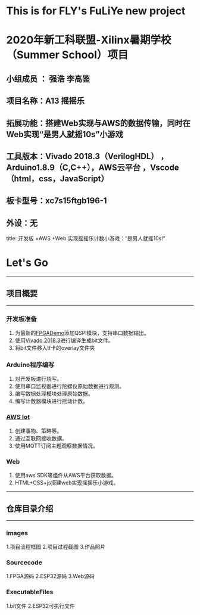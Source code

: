# This is for FLY's FuLiYe new project
# 2020年新工科联盟-Xilinx暑期学校（Summer School）项目

## 小组成员 ： 强浩   李高鉴
## 项目名称：A13 摇摇乐
## 拓展功能：搭建Web实现与AWS的数据传输，同时在Web实现“是男人就摇10s”小游戏
## 工具版本：Vivado 2018.3（VerilogHDL） ， Arduino1.8.9（C,C++），AWS云平台 ，Vscode（html，css，JavaScript）
## 板卡型号：xc7s15ftgb196-1
## 外设：无

title: 开发板 +AWS +Web 实现摇摇乐计数小游戏：“是男人就摇10s!”

# Let's Go
---
## 项目概要
---
### 开发板准备
1. 为最新的[FPGADemo](https://github.com/DoneSEA/SEA)添加QSPI模块，支持串口数据输出。
2. 使用[Vivado 2018.3](https://china.xilinx.com)进行编译生成bit文件。
3. 将bit文件移入tf卡的overlay文件夹
### Arduino程序编写
1. 对开发板进行烧写。
2. 使用串口监视器进行陀螺仪原始数据进行观测。
3. 编写数据处理模块处理原始数据。
4. 编写计数器模块进行摇动计数。
### [AWS Iot](https://www.awseducate.com)
1. 创建事物、策略等。
2. 通过互联网接收数据。
3. 使用MQTT订阅主题观察数据情况。
### Web
1. 使用aws SDK等组件从AWS平台获取数据。
2. HTML+CSS+js搭建web实现摇摇乐小游戏。

---
## 仓库目录介绍
---
### images
1.项目流程框图
2.项目过程截图
3.作品照片

### Sourcecode
1.FPGA源码
2.ESP32源码
3.Web源码

### ExecutableFiles
1.bit文件
2.ESP32可执行文件

